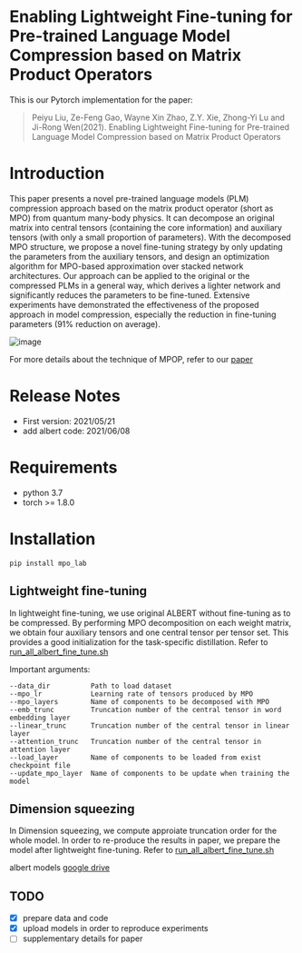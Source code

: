 # Enabling Lightweight Fine-tuning for Pre-trained Language Model Compression based on Matrix Product Operators

This is our Pytorch implementation for the paper:
> Peiyu Liu, Ze-Feng Gao, Wayne Xin Zhao, Z.Y. Xie, Zhong-Yi Lu and Ji-Rong Wen(2021). Enabling Lightweight Fine-tuning for Pre-trained Language Model Compression based on Matrix Product Operators
# Introduction
This paper presents a novel pre-trained language models (PLM) compression approach based on the matrix product operator (short as MPO) from quantum many-body physics. It can decompose an original matrix into central tensors (containing the core information) and auxiliary tensors (with only a small proportion of parameters). With the decomposed MPO structure, we propose a novel fine-tuning strategy by only updating the parameters from the auxiliary tensors, and design an optimization algorithm for MPO-based approximation over stacked network architectures. Our approach can be applied to the original or the compressed PLMs in a general way, which derives a lighter network and significantly reduces the parameters to be fine-tuned. Extensive experiments have demonstrated the effectiveness of the proposed approach in model compression, especially the reduction in fine-tuning parameters (91% reduction on average).

 ![image](images/fig-MPO.png)
 
For more details about the technique of MPOP, refer to our [paper](https://arxiv.org/abs/2106.02205)
 # Release Notes
 - First version: 2021/05/21
 - add albert code: 2021/06/08

# Requirements
- python 3.7
- torch >= 1.8.0

 # Installation
 ```shell
pip install mpo_lab
 ```
## Lightweight fine-tuning
In lightweight fine-tuning, we use original ALBERT without fine-tuning as to be compressed. By performing MPO decomposition on each weight matrix, we obtain four auxiliary tensors and one central tensor per tensor set. This provides a good initialization for the task-specific distillation. Refer to [run_all_albert_fine_tune.sh](https://github.com/lpyhdzx/MPOP/blob/ac958a78e1cf41d7f4117582a1aa2df3edf7e6fa/albert/run_all_albert_fine_tune.sh)

Important arguments:
```
--data_dir          Path to load dataset
--mpo_lr            Learning rate of tensors produced by MPO
--mpo_layers        Name of components to be decomposed with MPO
--emb_trunc         Truncation number of the central tensor in word embedding layer
--linear_trunc      Truncation number of the central tensor in linear layer
--attention_trunc   Truncation number of the central tensor in attention layer
--load_layer        Name of components to be loaded from exist checkpoint file
--update_mpo_layer  Name of components to be update when training the model
```
## Dimension squeezing
In Dimension squeezing, we compute approiate truncation order for the whole model. In order to re-produce the results in paper, we prepare the model after lightweight fine-tuning. Refer to [run_all_albert_fine_tune.sh](https://github.com/lpyhdzx/MPOP/blob/ac958a78e1cf41d7f4117582a1aa2df3edf7e6fa/albert/run_all_albert_fine_tune.sh)

albert models [google drive](https://drive.google.com/file/d/1shpcqfDemRaWhxIwcczDB_YePIyyF0bk/view?usp=sharing)

## TODO
- [x] prepare data and code
- [x] upload models in order to reproduce experiments
- [ ] supplementary details for paper